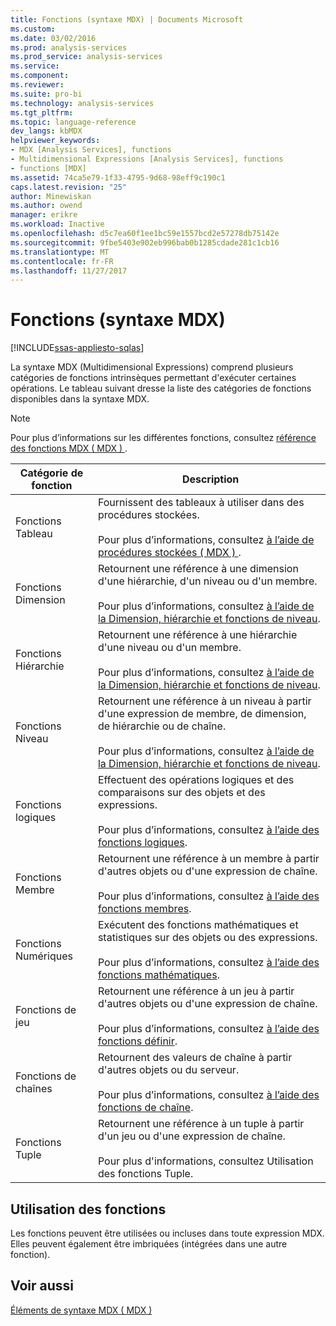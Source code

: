 ```yaml
---
title: Fonctions (syntaxe MDX) | Documents Microsoft
ms.custom: 
ms.date: 03/02/2016
ms.prod: analysis-services
ms.prod_service: analysis-services
ms.service: 
ms.component: 
ms.reviewer: 
ms.suite: pro-bi
ms.technology: analysis-services
ms.tgt_pltfrm: 
ms.topic: language-reference
dev_langs: kbMDX
helpviewer_keywords:
- MDX [Analysis Services], functions
- Multidimensional Expressions [Analysis Services], functions
- functions [MDX]
ms.assetid: 74ca5e79-1f33-4795-9d68-98eff9c190c1
caps.latest.revision: "25"
author: Minewiskan
ms.author: owend
manager: erikre
ms.workload: Inactive
ms.openlocfilehash: d5c7ea60f1ee1bc59e1557bcd2e57278db75142e
ms.sourcegitcommit: 9fbe5403e902eb996bab0b1285cdade281c1cb16
ms.translationtype: MT
ms.contentlocale: fr-FR
ms.lasthandoff: 11/27/2017
---
```

# <a name="functions-mdx-syntax"></a>Fonctions (syntaxe MDX)
[!INCLUDE[ssas-appliesto-sqlas](../includes/ssas-appliesto-sqlas.md)]

  La syntaxe MDX (Multidimensional Expressions) comprend plusieurs catégories de fonctions intrinsèques permettant d'exécuter certaines opérations. Le tableau suivant dresse la liste des catégories de fonctions disponibles dans la syntaxe MDX.  
  
> [!NOTE]  
>  Pour plus d’informations sur les différentes fonctions, consultez [référence des fonctions MDX &#40; MDX &#41; ](../mdx/mdx-function-reference-mdx.md).  
  
|Catégorie de fonction| Description|  
|-----------------------|-----------------|  
|Fonctions Tableau|Fournissent des tableaux à utiliser dans des procédures stockées.<br /><br /> Pour plus d’informations, consultez [à l’aide de procédures stockées &#40; MDX &#41; ](../mdx/using-stored-procedures-mdx.md).|  
|Fonctions Dimension|Retournent une référence à une dimension d'une hiérarchie, d'un niveau ou d'un membre.<br /><br /> Pour plus d’informations, consultez [à l’aide de la Dimension, hiérarchie et fonctions de niveau](../mdx/using-dimension-hierarchy-and-level-functions.md).|  
|Fonctions Hiérarchie|Retournent une référence à une hiérarchie d'une niveau ou d'un membre.<br /><br /> Pour plus d’informations, consultez [à l’aide de la Dimension, hiérarchie et fonctions de niveau](../mdx/using-dimension-hierarchy-and-level-functions.md).|  
|Fonctions Niveau|Retournent une référence à un niveau à partir d'une expression de membre, de dimension, de hiérarchie ou de chaîne.<br /><br /> Pour plus d’informations, consultez [à l’aide de la Dimension, hiérarchie et fonctions de niveau](../mdx/using-dimension-hierarchy-and-level-functions.md).|  
|Fonctions logiques|Effectuent des opérations logiques et des comparaisons sur des objets et des expressions.<br /><br /> Pour plus d’informations, consultez [à l’aide des fonctions logiques](../mdx/using-logical-functions.md).|  
|Fonctions Membre|Retournent une référence à un membre à partir d'autres objets ou d'une expression de chaîne.<br /><br /> Pour plus d’informations, consultez [à l’aide des fonctions membres](../mdx/using-member-functions.md).|  
|Fonctions Numériques|Exécutent des fonctions mathématiques et statistiques sur des objets ou des expressions.<br /><br /> Pour plus d’informations, consultez [à l’aide des fonctions mathématiques](../mdx/using-mathematical-functions.md).|  
|Fonctions de jeu|Retournent une référence à un jeu à partir d'autres objets ou d'une expression de chaîne.<br /><br /> Pour plus d’informations, consultez [à l’aide des fonctions définir](../mdx/using-set-functions.md).|  
|Fonctions de chaînes|Retournent des valeurs de chaîne à partir d'autres objets ou du serveur.<br /><br /> Pour plus d’informations, consultez [à l’aide des fonctions de chaîne](../mdx/using-string-functions.md).|  
|Fonctions Tuple|Retournent une référence à un tuple à partir d'un jeu ou d'une expression de chaîne.<br /><br /> Pour plus d'informations, consultez Utilisation des fonctions Tuple.|  
  
## <a name="uses-of-functions"></a>Utilisation des fonctions  
 Les fonctions peuvent être utilisées ou incluses dans toute expression MDX. Elles peuvent également être imbriquées (intégrées dans une autre fonction).  
  
## <a name="see-also"></a>Voir aussi  
 [Éléments de syntaxe MDX &#40; MDX &#41;](../mdx/mdx-syntax-elements-mdx.md)  
  
  
